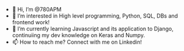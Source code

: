 - 👋 Hi, I’m @780APM
- 👀 I’m interested in High level programming, Python, SQL, DBs and frontend work! 
- 🌱 I’m currently learning Javascript and its application to Django, continuiing my dev knowledge on Keras and Numpy. 
- 📫 How to reach me? Connect with me on Linkedin! 

<!---
780APM/780APM is a ✨ special ✨ repository because its `README.md` (this file) appears on your GitHub profile.
You can click the Preview link to take a look at your changes.
--->
